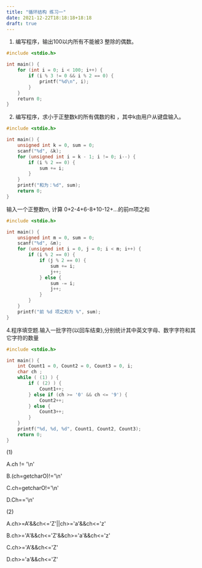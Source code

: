 ```yaml
---
title: "循环结构 练习一"
date: 2021-12-22T18:18:18+18:18
draft: true
---
```


<!--more-->

1. 编写程序，输出100以内所有不能被3 整除的偶数。

```c
#include <stdio.h>

int main() {
    for (int i = 0; i < 100; i++) {
        if (i % 3 != 0 && i % 2 == 0) {
            printf("%d\n", i);
        }         
    }
    return 0;
}
```

2. 编写程序，求小于正整数k的所有偶数的和 ，其中k由用户从键盘输入。

```c
#include <stdio.h>

int main() {
    unsigned int k = 0, sum = 0;
    scanf("%d", &k);
    for (unsigned int i = k - 1; i != 0; i--) {
        if (i % 2 == 0) {
            sum += i;
        }
    }
    printf("和为：%d", sum);
    return 0;
}
```

输入一个正整数m, 计算 0+2-4+6-8+10-12+...的前m项之和

```c
#include <stdio.h>

int main() {
    unsigned int m = 0, sum = 0;
    scanf("%d", &m);
    for (unsigned int i = 0, j = 0; i < m; i++) {
        if (i % 2 == 0) {
            if (j % 2 == 0) {
                sum += i;
                j++;
            } else {
                sum -= i;
                j++;
            }
        }
    }    
    printf("前 %d 项之和为 %", sum);    
}
```

4.程序填空题.输入一批字符(以回车结束),分别统计其中英文字母、数字字符和其它字符的数量

```c
#include <stdio.h>

int main() {
    int Count1 = 0, Count2 = 0, Count3 = 0, i;
    char ch ;
    while ( (1) ) {
        if ( (2) ) {
            Count1++;
        } else if (ch >= '0' && ch <= '9') {
            Count2++;
        } else {
            Count3++;
        }
    }
    printf("%d, %d, %d", Count1, Count2, Count3);
    return 0;
}
```

(1) 

A.ch != '\n' 

B.(ch=getcharO)!='\n' 

C.ch=getcharO!='\n' 

D.Ch=='\n'

 (2) 

A.ch>=A'&&ch<='Z'||ch>='a'&&ch<='z' 

B.ch>='A'&&ch<='Z'&&ch>='a'&&ch<='z' 

C.ch>='A'&&ch<='Z' 

D.ch>='a'&&ch<='Z'

